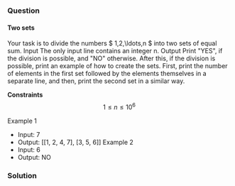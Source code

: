### Question
#### Two sets
Your task is to divide the numbers $ 1,2,\ldots,n $ into two sets of equal sum.
Input
The only input line contains an integer n.
Output
Print "YES", if the division is possible, and "NO" otherwise.
After this, if the division is possible, print an example of how to create the sets. First, print the number of elements in the first set followed by the elements themselves in a separate line, and then, print the second set in a similar way.

**Constraints**
$$ 1 \le n \le 10^6 $$

Example 1
- Input: 7
- Output: [[1, 2, 4, 7], [3, 5, 6]]
Example 2
- Input: 6
- Output: NO

### Solution
